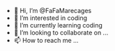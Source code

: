 - 👋 Hi, I’m @FaFaMarecages
- 👀 I’m interested in coding
- 🌱 I’m currently learning coding
- 💞️ I’m looking to collaborate on ...
- 📫 How to reach me ...

<!---
FaFaMarecages/FaFaMarecages is a ✨ special ✨ repository because its `README.md` (this file) appears on your GitHub profile.
You can click the Preview link to take a look at your changes.
--->
